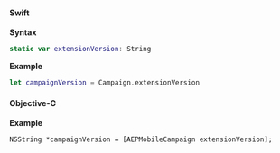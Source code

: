 #### Swift

**Syntax**

```swift
static var extensionVersion: String
```

**Example**

```swift
let campaignVersion = Campaign.extensionVersion
```

#### Objective-C

**Example**

```objc
NSString *campaignVersion = [AEPMobileCampaign extensionVersion];
```
